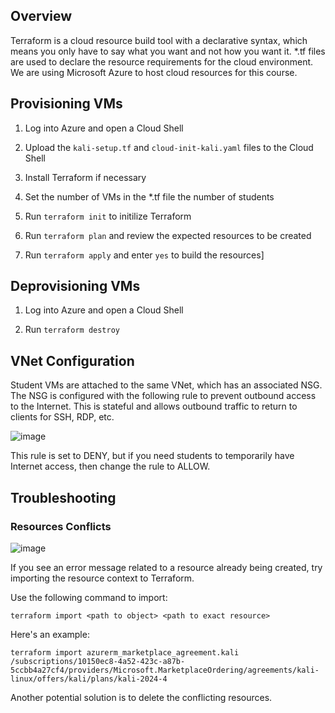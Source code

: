 ## Overview
Terraform is a cloud resource build tool with a declarative syntax, which means you only have to say what you want and not how you want it. *.tf files are used to declare the resource requirements for the cloud environment. We are using Microsoft Azure to host cloud resources for this course.

## Provisioning VMs
1. Log into Azure and open a Cloud Shell

1. Upload the `kali-setup.tf` and `cloud-init-kali.yaml` files to the Cloud Shell

1. Install Terraform if necessary

1. Set the number of VMs in the *.tf file the number of students 

1. Run `terraform init` to initilize Terraform

1. Run `terraform plan` and review the expected resources to be created

1. Run `terraform apply` and enter `yes` to build the resources]

## Deprovisioning VMs
1. Log into Azure and open a Cloud Shell

1. Run `terraform destroy`

## VNet Configuration

Student VMs are attached to the same VNet, which has an associated NSG. The NSG is configured with the following rule to prevent outbound access to the Internet. This is stateful and allows outbound traffic to return to clients for SSH, RDP, etc.

![image](https://github.com/user-attachments/assets/11989e5c-ba1d-44b0-a098-76aa10f89227)

This rule is set to DENY, but if you need students to temporarily have Internet access, then change the rule to ALLOW.

## Troubleshooting
### Resources Conflicts
![image](https://github.com/user-attachments/assets/f7424474-e878-409f-8230-3de7bfd526f6)

If you see an error message related to a resource already being created, try importing the resource context to Terraform.

Use the following command to import:

```
terraform import <path to object> <path to exact resource>
```

Here's an example:
```
terraform import azurerm_marketplace_agreement.kali /subscriptions/10150ec8-4a52-423c-a87b-5ccbb4a27cf4/providers/Microsoft.MarketplaceOrdering/agreements/kali-linux/offers/kali/plans/kali-2024-4
```

Another potential solution is to delete the conflicting resources.
